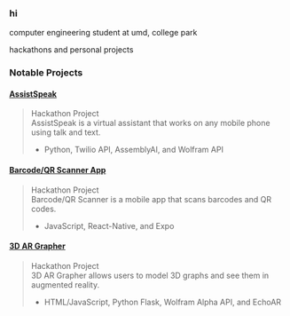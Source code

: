 ### hi

computer engineering student at umd, college park

hackathons and personal projects

### Notable Projects

#### [AssistSpeak](https://github.com/fetf/AssistSpeak)
> Hackathon Project  
> AssistSpeak is a virtual assistant that works on any mobile phone using talk and text.
> - Python, Twilio API, AssemblyAI, and Wolfram  API  

#### [Barcode/QR Scanner App](https://github.com/fetf/Barcode-QR-Scanner)
> Hackathon Project  
> Barcode/QR Scanner is a mobile app that scans barcodes and QR codes.
> - JavaScript, React-Native, and Expo  

#### [3D AR Grapher](https://github.com/fetf/3D-AR-Grapher)
> Hackathon Project  
> 3D AR Grapher allows users to model 3D graphs and see them in augmented reality.
> - HTML/JavaScript, Python Flask, Wolfram Alpha API, and EchoAR  

<!--
**notvictorl/notvictorl** is a ✨ _special_ ✨ repository because its `README.md` (this file) appears on your GitHub profile.

Here are some ideas to get you started:

- 🔭 I’m currently working on ...
- 🌱 I’m currently learning ...
- 👯 I’m looking to collaborate on ...
- 🤔 I’m looking for help with ...
- 💬 Ask me about ...
- 📫 How to reach me: ...
- 😄 Pronouns: ...
- ⚡ Fun fact: ...
-->
